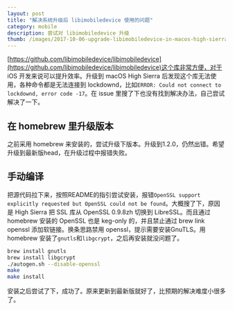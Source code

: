 ```yaml
---
layout: post
title: "解决系统升级后 libimobiledevice 使用的问题"
category: mobile
description: 尝试对 libimobiledevice 升级
thumb: /images/2017-10-06-upgrade-libimobiledevice-in-macos-high-sierra-2.jpg
---
```


[https://github.com/libimobiledevice/libimobiledevice](https://github.com/libimobiledevice/libimobiledevice)这个库非常方便，对于 iOS 开发来说可以提升效率。升级到 macOS High Sierra 后发现这个库无法使用，各种命令都是无法连接到 lockdownd，比如`ERROR: Could not connect to lockdownd, error code -17`。在 issue 里搜了下也没有找到解决办法，自己尝试解决了一下。

## 在 homebrew 里升级版本

之前采用 homebrew 来安装的，尝试升级下版本。升级到1.2.0，仍然出错。希望升级到最新版head，在升级过程中报错失败。

## 手动编译

把源代码拉下来，按照README的指引尝试安装，报错`OpenSSL support explicitly requested but OpenSSL could not be found`。大概搜了下，原因是 High Sierra 把 SSL 库从 OpenSSL 0.9.8zh 切换到 LibreSSL。而且通过 homebrew 安装的 OpenSSL 也是 keg-only 的，并且禁止通过 brew link openssl 添加软链接。换条思路禁用 openssl，提示需要安装GnuTLS。用 homebrew 安装了`gnutls`和`libgcrypt`，之后再安装就没问题了。

```bash
brew install gnutls
brew install libgcrypt
./autogen.sh --disable-openssl
make
make install
```

安装之后尝试了下，成功了。原来更新到最新版就好了，比预期的解决难度小很多了。